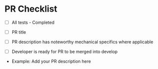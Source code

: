 # PR Checklist

- [ ] All tests - Completed
    
- [ ] PR title

- [ ] PR description has noteworthy mechanical specifics where applicable

- [ ] Developer is ready for PR to be merged into develop

- Example: Add your PR description here
